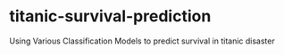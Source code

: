# titanic-survival-prediction
Using Various Classification Models to predict survival in titanic disaster
